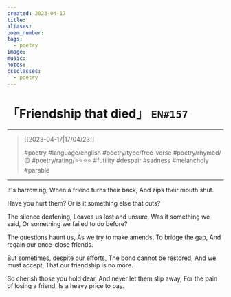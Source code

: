 ```yaml
---
created: 2023-04-17
title:
aliases:
poem_number:
tags:
  - poetry
image:
music:
notes:
cssclasses:
  - poetry
---
```

# 「Friendship that died」 `EN#157`

---

> [[2023-04-17|17/04/23]]
> 
> #poetry 
> #language/english 
> #poetry/type/free-verse 
> #poetry/rhymed/🟡 
> #poetry/rating/⭐⭐⭐⭐ 
> #futility #despair #sadness #melancholy #parable 

---

It's harrowing,
When a friend turns their back,
And zips their mouth shut.

Have you hurt them?
Or is it something else that cuts?

The silence deafening,
Leaves us lost and unsure,
Was it something we said,
Or something we failed to do before?

The questions haunt us,
As we try to make amends,
To bridge the gap,
And regain our once-close friends.

But sometimes, despite our efforts,
The bond cannot be restored,
And we must accept,
That our friendship is no more.

So cherish those you hold dear,
And never let them slip away,
For the pain of losing a friend,
Is a heavy price to pay.
